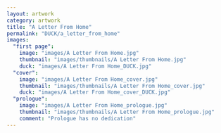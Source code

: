 ```yaml
---
layout: artwork
category: artwork
title: "A Letter From Home"
permalink: "DUCK/a_letter_from_home"
images:
  "first page":
    image: "images/A Letter From Home.jpg"
    thumbnail: "images/thumbnails/A Letter From Home.jpg"
    duck: "images/A Letter From Home_DUCK.jpg"
  "cover":
    image: "images/A Letter From Home_cover.jpg"
    thumbnail: "images/thumbnails/A Letter From Home_cover.jpg"
    duck: "images/A Letter From Home_cover_DUCK.jpg"
  "prologue":
    image: "images/A Letter From Home_prologue.jpg"
    thumbnail: "images/thumbnails/A Letter From Home_prologue.jpg"
    comment: "Prologue has no dedication"
---
```

